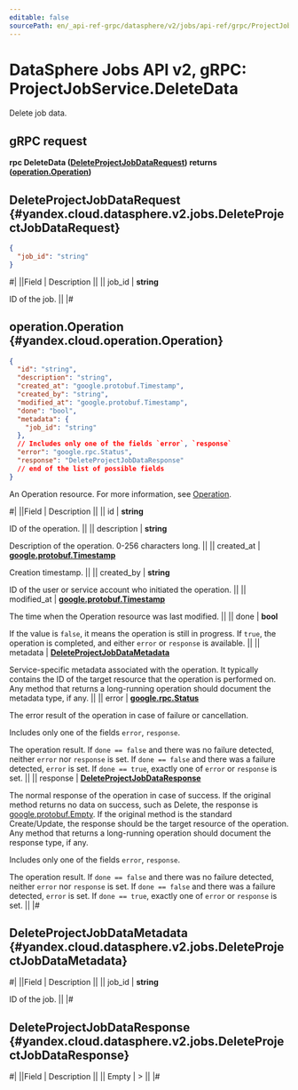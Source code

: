 ```yaml
---
editable: false
sourcePath: en/_api-ref-grpc/datasphere/v2/jobs/api-ref/grpc/ProjectJob/deleteData.md
---
```


# DataSphere Jobs API v2, gRPC: ProjectJobService.DeleteData

Delete job data.

## gRPC request

**rpc DeleteData ([DeleteProjectJobDataRequest](#yandex.cloud.datasphere.v2.jobs.DeleteProjectJobDataRequest)) returns ([operation.Operation](#yandex.cloud.operation.Operation))**

## DeleteProjectJobDataRequest {#yandex.cloud.datasphere.v2.jobs.DeleteProjectJobDataRequest}

```json
{
  "job_id": "string"
}
```

#|
||Field | Description ||
|| job_id | **string**

ID of the job. ||
|#

## operation.Operation {#yandex.cloud.operation.Operation}

```json
{
  "id": "string",
  "description": "string",
  "created_at": "google.protobuf.Timestamp",
  "created_by": "string",
  "modified_at": "google.protobuf.Timestamp",
  "done": "bool",
  "metadata": {
    "job_id": "string"
  },
  // Includes only one of the fields `error`, `response`
  "error": "google.rpc.Status",
  "response": "DeleteProjectJobDataResponse"
  // end of the list of possible fields
}
```

An Operation resource. For more information, see [Operation](/docs/api-design-guide/concepts/operation).

#|
||Field | Description ||
|| id | **string**

ID of the operation. ||
|| description | **string**

Description of the operation. 0-256 characters long. ||
|| created_at | **[google.protobuf.Timestamp](https://developers.google.com/protocol-buffers/docs/reference/google.protobuf#timestamp)**

Creation timestamp. ||
|| created_by | **string**

ID of the user or service account who initiated the operation. ||
|| modified_at | **[google.protobuf.Timestamp](https://developers.google.com/protocol-buffers/docs/reference/google.protobuf#timestamp)**

The time when the Operation resource was last modified. ||
|| done | **bool**

If the value is `false`, it means the operation is still in progress.
If `true`, the operation is completed, and either `error` or `response` is available. ||
|| metadata | **[DeleteProjectJobDataMetadata](#yandex.cloud.datasphere.v2.jobs.DeleteProjectJobDataMetadata)**

Service-specific metadata associated with the operation.
It typically contains the ID of the target resource that the operation is performed on.
Any method that returns a long-running operation should document the metadata type, if any. ||
|| error | **[google.rpc.Status](https://cloud.google.com/tasks/docs/reference/rpc/google.rpc#status)**

The error result of the operation in case of failure or cancellation.

Includes only one of the fields `error`, `response`.

The operation result.
If `done == false` and there was no failure detected, neither `error` nor `response` is set.
If `done == false` and there was a failure detected, `error` is set.
If `done == true`, exactly one of `error` or `response` is set. ||
|| response | **[DeleteProjectJobDataResponse](#yandex.cloud.datasphere.v2.jobs.DeleteProjectJobDataResponse)**

The normal response of the operation in case of success.
If the original method returns no data on success, such as Delete,
the response is [google.protobuf.Empty](https://developers.google.com/protocol-buffers/docs/reference/google.protobuf#google.protobuf.Empty).
If the original method is the standard Create/Update,
the response should be the target resource of the operation.
Any method that returns a long-running operation should document the response type, if any.

Includes only one of the fields `error`, `response`.

The operation result.
If `done == false` and there was no failure detected, neither `error` nor `response` is set.
If `done == false` and there was a failure detected, `error` is set.
If `done == true`, exactly one of `error` or `response` is set. ||
|#

## DeleteProjectJobDataMetadata {#yandex.cloud.datasphere.v2.jobs.DeleteProjectJobDataMetadata}

#|
||Field | Description ||
|| job_id | **string**

ID of the job. ||
|#

## DeleteProjectJobDataResponse {#yandex.cloud.datasphere.v2.jobs.DeleteProjectJobDataResponse}

#|
||Field | Description ||
|| Empty | > ||
|#